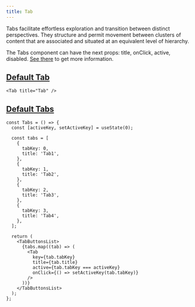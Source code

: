 ```yaml
---
title: Tab
---
```


Tabs facilitate effortless exploration and transition between distinct perspectives. They structure and permit movement between clusters of content that are associated and situated at an equivalent level of hierarchy.

The Tabs component can have the next props: title, onClick, active, disabled. [See there](/storybook/?path=/docs/core-tab--docs) to get more information.

## [Default Tab](/storybook/?path=/story/core-tab--default-tab)

```tsx
<Tab title="Tab" />
```

## [Default Tabs](/storybook/?path=/story/core-tab--default-tabs)

```tsx
const Tabs = () => {
  const [activeKey, setActiveKey] = useState(0);

  const tabs = [
    {
      tabKey: 0,
      title: 'Tab1',
    },
    {
      tabKey: 1,
      title: 'Tab2',
    },
    {
      tabKey: 2,
      title: 'Tab3',
    },
    {
      tabKey: 3,
      title: 'Tab4',
    },
  ];

  return (
    <TabButtonsList>
      {tabs.map((tab) => (
        <Tab
          key={tab.tabKey}
          title={tab.title}
          active={tab.tabKey === activeKey}
          onClick={() => setActiveKey(tab.tabKey)}
        />
      ))}
    </TabButtonsList>
  );
};
```
